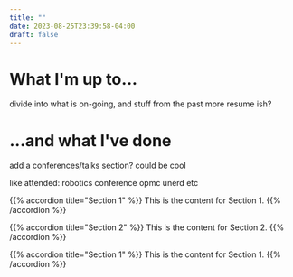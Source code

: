 ```yaml
---
title: ""
date: 2023-08-25T23:39:58-04:00
draft: false
---
```


# What I'm up to...

divide into what is on-going, and stuff from the past 
more resume ish? 

# ...and what I've done

add a conferences/talks section? could be cool 


like attended: 
robotics conference 
opmc 
unerd 
etc

{{% accordion title="Section 1" %}}
This is the content for Section 1.
{{% /accordion %}}

{{% accordion title="Section 2" %}}
This is the content for Section 2.
{{% /accordion %}}

{{% accordion title="Section 1" %}}
This is the content for Section 1.
{{% /accordion %}}
